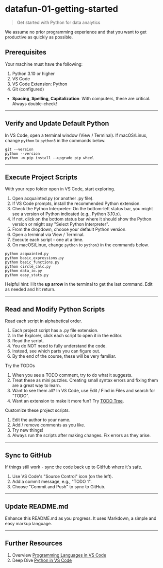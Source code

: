 # datafun-01-getting-started

> Get started with Python for data analytics

We assume no prior programming experience and that you want to
get productive as quickly as possible.

## Prerequisites

Your machine must have the following:

1. Python 3.10 or higher
1. VS Code
1. VS Code Extension: Python
1. Git (configured)

- **Spacing, Spelling, Capitalization**: With computers, these are critical. Always double-check!

---

## Verify and Update Default Python

In VS Code, open a terminal window (View / Terminal).
If macOS/Linux, change `python` to `python3` in the commands below.

```shell
git --version
python --version
python -m pip install --upgrade pip wheel
```

---

## Execute Project Scripts

With your repo folder open in VS Code, start exploring.

1. Open acquainted.py (or another .py file).
1. If VS Code prompts, install the recommended Python extension.
1. Check the Python Interpreter: On the bottom-left status bar, you might see a version of Python indicated (e.g., Python 3.10.x).
1. If not, click on the bottom status bar where it should show the Python version or might say "Select Python Interpreter".
1. From the dropdown, choose your default Python version.
1. Open a terminal via View / Terminal.
1. Execute each script - one at a time.
1. On macOS/Linux, change `python` to `python3` in the commands below.

```shell
python acquainted.py
python basic_expressions.py
python basic_functions.py
python circle_calc.py
python data_io.py
python easy_stats.py
```

Helpful hint: Hit the **up arrow** in the terminal to get the last command. Edit as needed and hit return.

---

## Read and Modify Python Scripts

Read each script in alphabetical order.

1. Each project script has a .py file extension.
1. In the Explorer, click each script to open it in the editor.
1. Read the script.
1. You do NOT need to fully understand the code.
1. Instead, see which parts you can figure out.
1. By the end of the course, these will be very familiar.

Try the TODOs

1. When you see a TODO comment, try to do what it suggests.
1. Treat these as mini puzzles. Creating small syntax errors and fixing them are a great way to learn.
1. Want to see them all? In VS Code, use Edit / Find in Files and search for "TODO".
1. Want an extension to make it more fun? Try [TODO Tree](https://marketplace.visualstudio.com/items?itemName=Gruntfuggly.todo-tree).

Customize these project scripts.

1. Edit the author to your name.
1. Add / remove comments as you like.
1. Try new things!
1. Always run the scripts after making changes. Fix errors as they arise.

---

## Sync to GitHub

If things still work - sync the code back up to GitHub where it's safe.

1. Use VS Code's "Source Control" icon (on the left).
1. Add a commit message, e.g., "TODO 1".
1. Choose "Commit and Push" to sync to GitHub.

---

## Update README.md

Enhance this README.md as you progress. It uses Markdown, a simple and easy markup language.

---

## Further Resources

1. Overview [Programming Languages in VS Code](https://code.visualstudio.com/docs/languages/overview)
1. Deep Dive [Python in VS Code](https://code.visualstudio.com/docs/python/python-tutorial)
